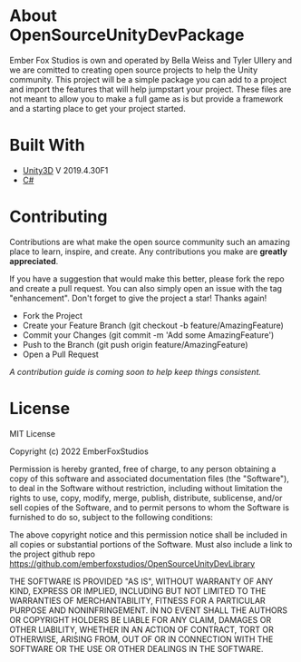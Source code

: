 # About OpenSourceUnityDevPackage
Ember Fox Studios is own and operated by Bella Weiss and Tyler Ullery and we are comitted to creating open source projects to help the Unity community. This project will be a simple package you can add to a project and import the features that will help jumpstart your project. These files are not meant to allow you to make a full game as is but provide a framework and a starting place to get your project started.

# Built With
- [Unity3D](https://unity.com/) V 2019.4.30F1
- [C#](https://docs.microsoft.com/en-us/dotnet/csharp/)

# Contributing
Contributions are what make the open source community such an amazing place to learn, inspire, and create. Any contributions you make are **greatly appreciated**.

If you have a suggestion that would make this better, please fork the repo and create a pull request. You can also simply open an issue with the tag "enhancement". Don't forget to give the project a star! Thanks again!

- Fork the Project
- Create your Feature Branch (git checkout -b feature/AmazingFeature)
- Commit your Changes (git commit -m 'Add some AmazingFeature')
- Push to the Branch (git push origin feature/AmazingFeature)
- Open a Pull Request

*A contribution guide is coming soon to help keep things consistent.*

# License
MIT License

Copyright (c) 2022 EmberFoxStudios

Permission is hereby granted, free of charge, to any person obtaining a copy
of this software and associated documentation files (the "Software"), to deal
in the Software without restriction, including without limitation the rights
to use, copy, modify, merge, publish, distribute, sublicense, and/or sell
copies of the Software, and to permit persons to whom the Software is
furnished to do so, subject to the following conditions:

The above copyright notice and this permission notice shall be included in all
copies or substantial portions of the Software. Must also include a link to the project github repo https://github.com/emberfoxstudios/OpenSourceUnityDevLibrary

THE SOFTWARE IS PROVIDED "AS IS", WITHOUT WARRANTY OF ANY KIND, EXPRESS OR
IMPLIED, INCLUDING BUT NOT LIMITED TO THE WARRANTIES OF MERCHANTABILITY,
FITNESS FOR A PARTICULAR PURPOSE AND NONINFRINGEMENT. IN NO EVENT SHALL THE
AUTHORS OR COPYRIGHT HOLDERS BE LIABLE FOR ANY CLAIM, DAMAGES OR OTHER
LIABILITY, WHETHER IN AN ACTION OF CONTRACT, TORT OR OTHERWISE, ARISING FROM,
OUT OF OR IN CONNECTION WITH THE SOFTWARE OR THE USE OR OTHER DEALINGS IN THE
SOFTWARE.
